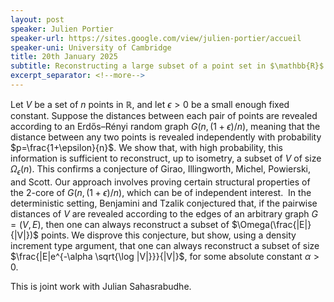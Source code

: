 ```yaml
---
layout: post
speaker: Julien Portier
speaker-url: https://sites.google.com/view/julien-portier/accueil
speaker-uni: University of Cambridge
title: 20th January 2025
subtitle: Reconstructing a large subset of a point set in $\mathbb{R}$ from incomplete distance information
excerpt_separator: <!--more-->
---
```


Let $V$ be a set of $n$ points in $\mathbb{R}$, and let $\epsilon > 0$ be a small enough fixed constant. Suppose the distances between each pair of points are revealed according to an Erdős–Rényi random graph $G(n,(1+\epsilon)/n)$, meaning that the distance between any two points is revealed independently with probability $p=\frac{1+\epsilon}{n}$. We show that, with high probability, this information is sufficient to reconstruct, up to isometry, a subset of $V$ of size $\Omega_{\epsilon}(n)$. This confirms a conjecture of Girao, Illingworth, Michel, Powierski, and Scott. Our approach involves proving certain structural properties of the $2$-core of $G(n,(1+\epsilon)/n)$, which can be of independent interest. 
In the deterministic setting, Benjamini and Tzalik conjectured that, if the pairwise distances of $V$ are revealed according to the edges of an arbitrary graph $G=(V,E)$, then one can always reconstruct a subset of $\Omega(\frac{|E|}{|V|})$ points. We disprove this conjecture, but show, using a density increment type argument, that one can always reconstruct a subset of size $\frac{|E|e^{-\alpha \sqrt{\log |V|}}}{|V|}$, for some absolute constant $\alpha >0$.

This is joint work with Julian Sahasrabudhe.
<!--more-->
